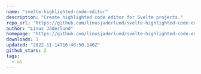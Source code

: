 ```yaml
---
name: "svelte-highlighted-code-editor"
description: "Create highlighted code editor for Svelte projects."
repo_url: "https://github.com/linusjaderlund/svelte-highlighted-code-editor"
author: "Linus Jäderlund"
homepage: "https://github.com/linusjaderlund/svelte-highlighted-code-editor#readme"
downloads: 1
updated: "2022-11-14T16:46:50.140Z"
github_stars: 2
tags: 
  - ui
---
```

